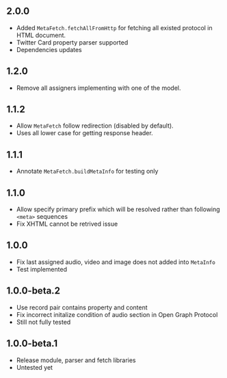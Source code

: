 ## 2.0.0

* Added `MetaFetch.fetchAllFromHttp` for fetching all existed protocol in HTML document.
* Twitter Card property parser supported
* Dependencies updates

## 1.2.0

* Remove all assigners implementing with one of the model.

## 1.1.2

* Allow `MetaFetch` follow redirection (disabled by default).
* Uses all lower case for getting response header.

## 1.1.1

* Annotate `MetaFetch.buildMetaInfo` for testing only

## 1.1.0

* Allow specify primary prefix which will be resolved rather than following `<meta>` sequences
* Fix XHTML cannot be retrived issue

## 1.0.0

* Fix last assigned audio, video and image does not added into `MetaInfo`
* Test implemented

## 1.0.0-beta.2

* Use record pair contains property and content
* Fix incorrect initalize condition of audio section in Open Graph Protocol
* Still not fully tested

## 1.0.0-beta.1

* Release module, parser and fetch libraries
* Untested yet
